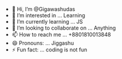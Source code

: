 - 👋 Hi, I’m @Gigawashudas
- 👀 I’m interested in ... Learning
- 🌱 I’m currently learning ... JS
- 💞️ I’m looking to collaborate on ... Anything
- 📫 How to reach me ... +8801810013848
- 😄 Pronouns: ... Jiggashu
- ⚡ Fun fact: ... coding is not fun

<!---
Gigawashudas/Gigawashudas is a ✨ special ✨ repository because its `README.md` (this file) appears on your GitHub profile.
You can click the Preview link to take a look at your changes.
--->
